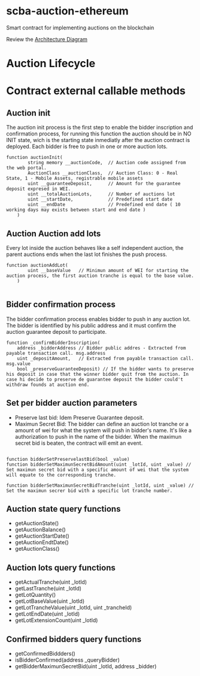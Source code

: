 # scba-auction-ethereum
Smart contract for implementing auctions on the blockchain

Review the [Architecture Diagram](https://github.com/gperezvillar1975/scba-auction-ethereum/blob/main/Architecture.txt)

# Auction Lifecycle

# Contract external callable methods

## Auction init

The auction init process is the first step to enable the bidder inscription and confirmation process, for running this function the auction should be in NO INIT state, wich is the starting state inmediatly after the auction contract is deployed. Each bidder is free to push in one or more auction lots.

```
function auctionInit(
        string memory __auctionCode,  // Auction code assigned from the web portal.
        AuctionClass __auctionClass,  // Auction Class: 0 - Real State, 1 - Mobile Assets, registrable mobile assets
        uint __guaranteeDeposit,      // Amount for the guarantee deposit expresed in WEI.
        uint __totalAuctionLots,      // Number of auctions lot
        uint __startDate,             // Predefined start date
        uint __endDate                // Predefined end date ( 10 working days may exists between start and end date )
    ) 

```

## Auction Auction add lots

Every lot inside the auction behaves like a self independent auction, the parent auctions ends when the last lot finishes the push process.

```
function auctionAddLot(
        uint __baseValue   // Minimun amount of WEI for starting the auction process, the first auction tranche is equal to the base value.
    ) 
   
```

## Bidder confirmation process

The bidder confirmation process enables bidder to push in any auction lot. The bidder is identified by his public address and it must confirm the auction guarantee deposit to participate.

```
function _confirmBidderInscription(
    address _bidderAddress // Bidder public addres - Extracted from payable transaction call. msg.address
    uint _depositAmount,   // Extracted from payable transaction call. msg.value
    bool _preserveGuaranteeDeposit) // If the bidder wants to preserve his deposit in case that the winner bidder quit from the auction. In case hi decide to preserve de guarantee deposit the bidder could't withdraw founds at auction end.

```

## Set per bidder auction parameters 

- Preserve last bid: Idem Preserve Guarantee deposit.
- Maximun Secret Bid: The bidder can define an auction lot tranche or a amount of wei for what the system will push in bidder's name. It's like a authorization to push in the name of the bidder. When the maximun secret bid is beaten, the contract will emit an event.

```

function bidderSetPreservelastBid(bool _value)
function bidderSetMaximunSecretBidAmount(uint _lotId, uint _value) // Set maximun secret bid with a specific amount of wei that the system will equate to the corresponding tranche.

function bidderSetMaximunSecretBidTranche(uint _lotId, uint _value) // Set the maximun secrer bid with a specific lot tranche number.

```

## Auction state query functions

- getAuctionState()
- getAuctionBalance()
- getAuctionStartDate()
- getAuctionEndtDate()
- getAuctionClass()

## Auction lots query functions

- getActualTranche(uint _lotId)
- getLastTranche(uint _lotId)
- getLotQuantity()
- getLotBaseValue(uint _lotId)
- getLotTrancheValue(uint _lotId, uint _trancheId)
- getLotEndDate(uint _lotId)
- getLotExtensionCount(uint _lotId)

## Confirmed bidders query functions

- getConfirmedBiddders()
- isBidderConfirmed(address _queryBidder)
- getBidderMaximunSecretBid(uint _lotId, address _bidder)
